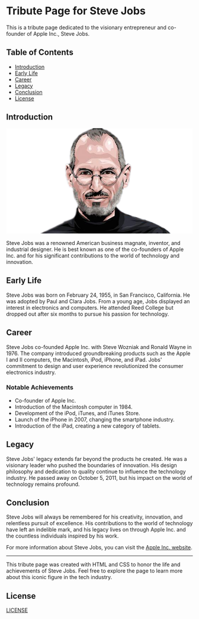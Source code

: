 # Tribute Page for Steve Jobs

This is a tribute page dedicated to the visionary entrepreneur and co-founder of Apple Inc., Steve Jobs.

## Table of Contents
- [Introduction](#introduction)
- [Early Life](#early-life)
- [Career](#career)
- [Legacy](#legacy)
- [Conclusion](#conclusion)
- [License](#license)

## Introduction

![Steve Jobs](https://github.com/DhyaanKanoja11/TributePage_1/blob/main/TributePage-Files/image-removebg-preview.png)

Steve Jobs was a renowned American business magnate, inventor, and industrial designer. He is best known as one of the co-founders of Apple Inc. and for his significant contributions to the world of technology and innovation.

## Early Life

Steve Jobs was born on February 24, 1955, in San Francisco, California. He was adopted by Paul and Clara Jobs. From a young age, Jobs displayed an interest in electronics and computers. He attended Reed College but dropped out after six months to pursue his passion for technology.

## Career

Steve Jobs co-founded Apple Inc. with Steve Wozniak and Ronald Wayne in 1976. The company introduced groundbreaking products such as the Apple I and II computers, the Macintosh, iPod, iPhone, and iPad. Jobs' commitment to design and user experience revolutionized the consumer electronics industry.

### Notable Achievements

- Co-founder of Apple Inc.
- Introduction of the Macintosh computer in 1984.
- Development of the iPod, iTunes, and iTunes Store.
- Launch of the iPhone in 2007, changing the smartphone industry.
- Introduction of the iPad, creating a new category of tablets.

## Legacy

Steve Jobs' legacy extends far beyond the products he created. He was a visionary leader who pushed the boundaries of innovation. His design philosophy and dedication to quality continue to influence the technology industry. He passed away on October 5, 2011, but his impact on the world of technology remains profound.

## Conclusion

Steve Jobs will always be remembered for his creativity, innovation, and relentless pursuit of excellence. His contributions to the world of technology have left an indelible mark, and his legacy lives on through Apple Inc. and the countless individuals inspired by his work.

For more information about Steve Jobs, you can visit the [Apple Inc. website](https://www.apple.com/stevejobs/).

---

This tribute page was created with HTML and CSS to honor the life and achievements of Steve Jobs. Feel free to explore the page to learn more about this iconic figure in the tech industry.

## License
[LICENSE](https://github.com/DhyaanKanoja11/TributePage_1/blob/main/LICENSE)
